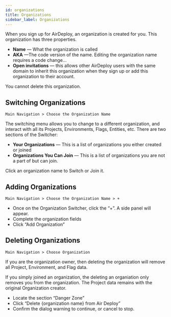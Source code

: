 ```yaml
---
id: organizations
title: Organizations
sidebar_label: Organizations
---
```


When you sign up for AirDeploy, an organization is created for you. This organization has three properties.

- __Name__ — What the organization is called
- __AKA__ —The code version of the name. Editing the organization name requires a code change…
- __Open invitations__ — this allows other AirDeploy users with the same domain to inherit this organization when they sign up or add this organization to their account.

You cannot delete this organization.

## Switching Organizations

`Main Navigation > Choose the Organization Name`

The switching menu allows you to change to a different organization, and interact with all its Projects, Environments, Flags, Entities, etc. There are two sections of the Switcher:

- __Your Organizations__ — This is a list of organizations you either created or joined
- __Organizations You Can Join__ — This is a list of organizations you are not a part of but can join.

Click an organization name to Switch or Join it.


## Adding Organizations

`Main Navigation > Choose the Organization Name > +`

- Once on the Organization Switcher, click the “+”. A side panel will appear.
- Complete the organization fields
- Click “Add Organization”

## Deleting Organizations

`Main Navigation > Choose Organization`

If you are the organization owner, then deleting the organization will remove all Project, Environment, and Flag data.

If you simply joined an organization, the deleting an organiation only removes you from the organization. The Project data remains with the original Organization creator.


- Locate the section “Danger Zone”
- Click “Delete {organization name} from Air Deploy”
- Confirm the dialog warning to continue, or cancel to stop.